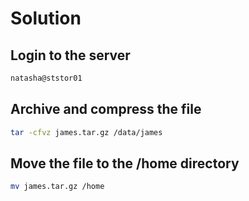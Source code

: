 # Solution

## Login to the server

```bash
natasha@ststor01
```

## Archive and compress the file

```bash
tar -cfvz james.tar.gz /data/james
```

## Move the file to the /home directory

```bash
mv james.tar.gz /home
```
